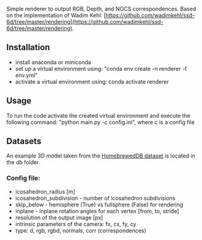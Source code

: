 Simple renderer to output RGB, Depth, and NOCS correspondences. Based on the implementation of Wadim Kehl: [https://github.com/wadimkehl/ssd-6d/tree/master/rendering](https://github.com/wadimkehl/ssd-6d/tree/master/rendering).

## Installation
* install anaconda or miniconda
* set up a virtual environment using: "conda env create -n renderer -f env.yml"
* activate a virtual environment using: conda activate renderer

## Usage
To run the code activate the created virtual environment and execute the following command:
"python main.py -c config.ini", where c is a config file

## Datasets
An example 3D model taken from the [HomebrewedDB dataset](http://campar.in.tum.de/personal/ilic/homebreweddb/index.html) is located in the *db* folder.

### Config file:
* icosahedron_radius [m]
* icosahedron_subdivision - number of icosahedron subdivisions 
* skip_below - hemisphere (True) vs fullsphere (False) for rendering
* inplane - inplane rotation angles for each vertex [from, to, stride]
* resolution of the output image [px]
* intrinsic parameters of the camera:  fx, cx, fy, cy
* type: d, rgb, rgbd, normals, corr (correspondences)
